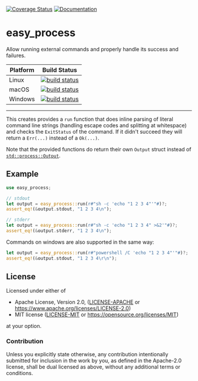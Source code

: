 [![Coverage Status](https://coveralls.io/repos/github/OSSystems/compress-tools-rs/badge.svg?branch=master)](https://coveralls.io/github/OSSystems/compress-tools-rs?branch=master)
[![Documentation](https://docs.rs/compress-tools/badge.svg)](https://docs.rs/compress-tools)

# easy_process

Allow running external commands and properly handle its success
and failures.

| Platform | Build Status |
| -------- | ------------ |
| Linux | [![build status](https://github.com/OSSystems/easy-process-rs/workflows/CI%20(Linux)/badge.svg)](https://github.com/OSSystems/easy-process-rs/actions) |
| macOS | [![build status](https://github.com/OSSystems/easy-process-rs/workflows/CI%20(macOS)/badge.svg)](https://github.com/OSSystems/easy-process-rs/actions) |
| Windows | [![build status](https://github.com/OSSystems/easy-process-rs/workflows/CI%20(Windows)/badge.svg)](https://github.com/OSSystems/easy-process-rs/actions) |

---

This creates provides a `run` function that does inline parsing of
literal command line strings (handling escape codes and splitting
at whitespace) and checks the `ExitStatus` of the command. If it
didn't succeed they will return a `Err(...)` instead of a
`Ok(...)`.

Note that the provided functions do return their own `Output`
struct instead of [`std::process::Output`].

## Example
```rust
use easy_process;

// stdout
let output = easy_process::run(r#"sh -c 'echo "1 2 3 4"'"#)?;
assert_eq!(&output.stdout, "1 2 3 4\n");

// stderr
let output = easy_process::run(r#"sh -c 'echo "1 2 3 4" >&2'"#)?;
assert_eq!(&output.stderr, "1 2 3 4\n");
```

[`std::process::Output`]: https://doc.rust-lang.org/std/process/struct.Output.html

Commands on windows are also supported in the same way:

```rust
let output = easy_process::run(r#"powershell /C 'echo "1 2 3 4"'"#)?;
assert_eq!(&output.stdout, "1 2 3 4\r\n");
```

## License

Licensed under either of

 * Apache License, Version 2.0, ([LICENSE-APACHE](LICENSE-APACHE) or https://www.apache.org/licenses/LICENSE-2.0)
 * MIT license ([LICENSE-MIT](LICENSE-MIT) or https://opensource.org/licenses/MIT)

at your option.

### Contribution

Unless you explicitly state otherwise, any contribution intentionally
submitted for inclusion in the work by you, as defined in the
Apache-2.0 license, shall be dual licensed as above, without any
additional terms or conditions.
